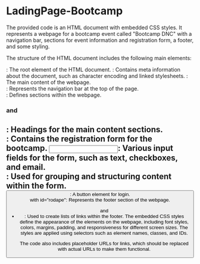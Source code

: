 # LadingPage-Bootcamp

The provided code is an HTML document with embedded CSS styles. It represents a webpage for a bootcamp event called "Bootcamp DNC" with a navigation bar, sections for event information and registration form, a footer, and some styling.

The structure of the HTML document includes the following main elements:

<html>: The root element of the HTML document.
<head>: Contains meta information about the document, such as character encoding and linked stylesheets.
<body>: The main content of the webpage.
<nav>: Represents the navigation bar at the top of the page.
<section>: Defines sections within the webpage.
<h1> and <h2>: Headings for the main content sections.
<form>: Contains the registration form for the bootcamp.
<input>: Various input fields for the form, such as text, checkboxes, and email.
<div>: Used for grouping and structuring content within the form.
<button>: A button element for login.
<div> with id="rodape": Represents the footer section of the webpage.
<ul> and <li>: Used to create lists of links within the footer.
The embedded CSS styles define the appearance of the elements on the webpage, including font styles, colors, margins, padding, and responsiveness for different screen sizes. The styles are applied using selectors such as element names, classes, and IDs.

The code also includes placeholder URLs for links, which should be replaced with actual URLs to make them functional.
